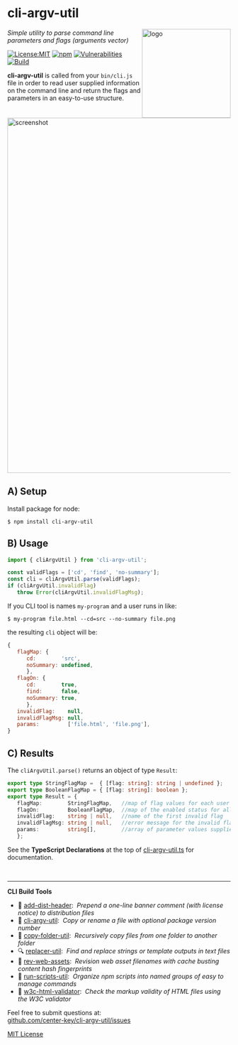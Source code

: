 # cli-argv-util
<img src=https://centerkey.com/graphics/center-key-logo.svg align=right width=200 alt=logo>

_Simple utility to parse command line parameters and flags (arguments vector)_

[![License:MIT](https://img.shields.io/badge/License-MIT-blue.svg)](https://github.com/center-key/cli-argv-util/blob/main/LICENSE.txt)
[![npm](https://img.shields.io/npm/v/cli-argv-util.svg)](https://www.npmjs.com/package/cli-argv-util)
[![Vulnerabilities](https://snyk.io/test/github/center-key/cli-argv-util/badge.svg)](https://snyk.io/test/github/center-key/cli-argv-util)
[![Build](https://github.com/center-key/cli-argv-util/workflows/build/badge.svg)](https://github.com/center-key/cli-argv-util/actions/workflows/run-spec-on-push.yaml)

**cli-argv-util** is called from your `bin/cli.js` file in order to read user
supplied information on the command line and return the flags and parameters
in an easy-to-use structure.

<img src=https://raw.githubusercontent.com/center-key/cli-argv-util/main/screenshot.png
width=800 alt=screenshot>

## A) Setup
Install package for node:
```shell
$ npm install cli-argv-util
```

## B) Usage
```javascript
import { cliArgvUtil } from 'cli-argv-util';

const validFlags = ['cd', 'find', 'no-summary'];
const cli = cliArgvUtil.parse(validFlags);
if (cliArgvUtil.invalidFlag)
   throw Error(cliArgvUtil.invalidFlagMsg);
```
If you CLI tool is names `my-program` and a user runs in like:
```shell
$ my-program file.html --cd=src --no-summary file.png
```
the resulting `cli` object will be:
```javascript
{
   flagMap: {
      cd:        'src',
      noSummary: undefined,
      },
   flagOn: {
      cd:        true,
      find:      false,
      noSummary: true,
      },
   invalidFlag:    null,
   invalidFlagMsg: null,
   params:         ['file.html', 'file.png'],
}
```

## C) Results
The `cliArgvUtil.parse()` returns an object of type `Result`:
```typescript
export type StringFlagMap =  { [flag: string]: string | undefined };
export type BooleanFlagMap = { [flag: string]: boolean };
export type Result = {
   flagMap:        StringFlagMap,   //map of flag values for each user supplied flag
   flagOn:         BooleanFlagMap,  //map of the enabled status for all valid flags
   invalidFlag:    string | null,   //name of the first invalid flag
   invalidFlagMsg: string | null,   //error message for the invalid flag
   params:         string[],        //array of parameter values supplied by the user
   };
```
See the **TypeScript Declarations** at the top of [cli-argv-util.ts](cli-argv-util.ts) for documentation.

<br>

---
**CLI Build Tools**
   - 🎋 [add-dist-header](https://github.com/center-key/add-dist-header):&nbsp; _Prepend a one-line banner comment (with license notice) to distribution files_
   - 📄 [cli-argv-util](https://github.com/center-key/cli-argv-util):&nbsp; _Copy or rename a file with optional package version number_
   - 📂 [copy-folder-util](https://github.com/center-key/copy-folder-util):&nbsp; _Recursively copy files from one folder to another folder_
   - 🔍 [replacer-util](https://github.com/center-key/replacer-util):&nbsp; _Find and replace strings or template outputs in text files_
   - 🔢 [rev-web-assets](https://github.com/center-key/rev-web-assets):&nbsp; _Revision web asset filenames with cache busting content hash fingerprints_
   - 🚆 [run-scripts-util](https://github.com/center-key/run-scripts-util):&nbsp; _Organize npm scripts into named groups of easy to manage commands_
   - 🚦 [w3c-html-validator](https://github.com/center-key/w3c-html-validator):&nbsp; _Check the markup validity of HTML files using the W3C validator_

Feel free to submit questions at:<br>
[github.com/center-key/cli-argv-util/issues](https://github.com/center-key/cli-argv-util/issues)

[MIT License](LICENSE.txt)
